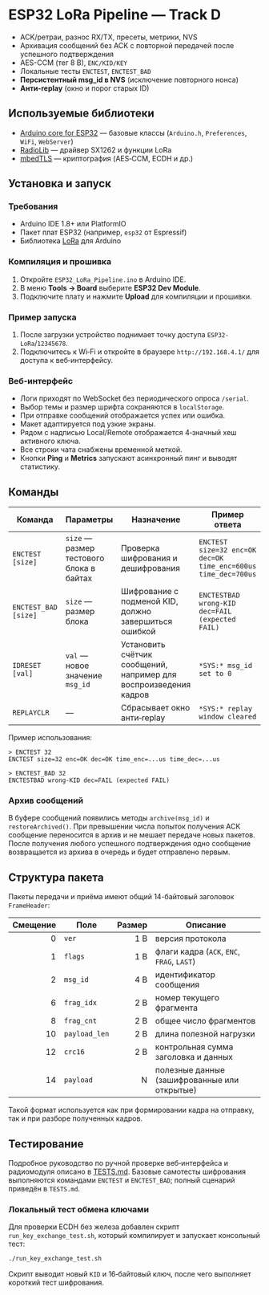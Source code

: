 # ESP32 LoRa Pipeline — Track D
- ACK/ретраи, разнос RX/TX, пресеты, метрики, NVS
- Архивация сообщений без ACK с повторной передачей после успешного подтверждения
- AES-CCM (тег 8 B), `ENC/KID/KEY`
- Локальные тесты `ENCTEST`, `ENCTEST_BAD`
- **Персистентный msg_id в NVS** (исключение повторного нонса)
- **Анти-replay** (окно и порог старых ID)

## Используемые библиотеки
- [Arduino core for ESP32](https://github.com/espressif/arduino-esp32) — базовые классы (`Arduino.h`, `Preferences`, `WiFi`, `WebServer`)
- [RadioLib](https://github.com/jgromes/RadioLib) — драйвер SX1262 и функции LoRa
- [mbedTLS](https://github.com/Mbed-TLS/mbedtls) — криптография (AES‑CCM, ECDH и др.)

## Установка и запуск
### Требования
- Arduino IDE 1.8+ или PlatformIO
- Пакет плат ESP32 (например, `esp32` от Espressif)
- Библиотека [LoRa](https://github.com/sandeepmistry/arduino-LoRa) для Arduino

### Компиляция и прошивка
1. Откройте `ESP32_LoRa_Pipeline.ino` в Arduino IDE.
2. В меню **Tools → Board** выберите **ESP32 Dev Module**.
3. Подключите плату и нажмите **Upload** для компиляции и прошивки.

### Пример запуска
1. После загрузки устройство поднимает точку доступа `ESP32-LoRa`/`12345678`.
2. Подключитесь к Wi‑Fi и откройте в браузере `http://192.168.4.1/` для доступа к веб‑интерфейсу.

### Веб‑интерфейс
- Логи приходят по WebSocket без периодического опроса `/serial`.
- Выбор темы и размер шрифта сохраняются в `localStorage`.
- При отправке сообщений отображается успех или ошибка.
- Макет адаптируется под узкие экраны.
- Рядом с надписью Local/Remote отображается 4‑значный хеш активного ключа.
- Все строки чата снабжены временной меткой.
- Кнопки **Ping** и **Metrics** запускают асинхронный пинг и выводят статистику.

## Команды
| Команда | Параметры | Назначение | Пример ответа |
|--------|-----------|------------|---------------|
| `ENCTEST [size]` | `size` — размер тестового блока в байтах | Проверка шифрования и дешифрования | `ENCTEST size=32 enc=OK dec=OK time_enc=600us time_dec=700us` |
| `ENCTEST_BAD [size]` | `size` — размер блока | Шифрование с подменой KID, должно завершиться ошибкой | `ENCTESTBAD wrong-KID dec=FAIL (expected FAIL)` |
| `IDRESET [val]` | `val` — новое значение `msg_id` | Установить счётчик сообщений, например для воспроизведения кадров | `*SYS:* msg_id set to 0` |
| `REPLAYCLR` | — | Сбрасывает окно анти‑replay | `*SYS:* replay window cleared` |

Пример использования:

```
> ENCTEST 32
ENCTEST size=32 enc=OK dec=OK time_enc=...us time_dec=...us

> ENCTEST_BAD 32
ENCTESTBAD wrong-KID dec=FAIL (expected FAIL)
```

### Архив сообщений
В буфере сообщений появились методы `archive(msg_id)` и `restoreArchived()`. При превышении числа попыток получения ACK сообщение переносится в архив и не мешает передаче новых пакетов. После получения любого успешного подтверждения одно сообщение возвращается из архива в очередь и будет отправлено первым.

## Структура пакета
Пакеты передачи и приёма имеют общий 14-байтовый заголовок `FrameHeader`:

| Смещение | Поле        | Размер | Описание                                       |
|---------:|-------------|-------:|------------------------------------------------|
| 0        | `ver`       | 1 B    | версия протокола                               |
| 1        | `flags`     | 1 B    | флаги кадра (`ACK`, `ENC`, `FRAG`, `LAST`)      |
| 2        | `msg_id`    | 4 B    | идентификатор сообщения                         |
| 6        | `frag_idx`  | 2 B    | номер текущего фрагмента                        |
| 8        | `frag_cnt`  | 2 B    | общее число фрагментов                          |
| 10       | `payload_len` | 2 B  | длина полезной нагрузки                         |
| 12       | `crc16`     | 2 B    | контрольная сумма заголовка и данных            |
| 14       | `payload`   | N      | полезные данные (зашифрованные или открытые)    |

Такой формат используется как при формировании кадра на отправку, так и при разборе полученных кадров.

## Тестирование
Подробное руководство по ручной проверке веб‑интерфейса и радиомодуля описано в [TESTS.md](TESTS.md).
Базовые самотесты шифрования выполняются командами `ENCTEST` и `ENCTEST_BAD`; полный сценарий приведён в `TESTS.md`.

### Локальный тест обмена ключами
Для проверки ECDH без железа добавлен скрипт `run_key_exchange_test.sh`, который компилирует и запускает консольный тест:

```bash
./run_key_exchange_test.sh
```

Скрипт выводит новый `KID` и 16‑байтовый ключ, после чего выполняет короткий тест шифрования.
